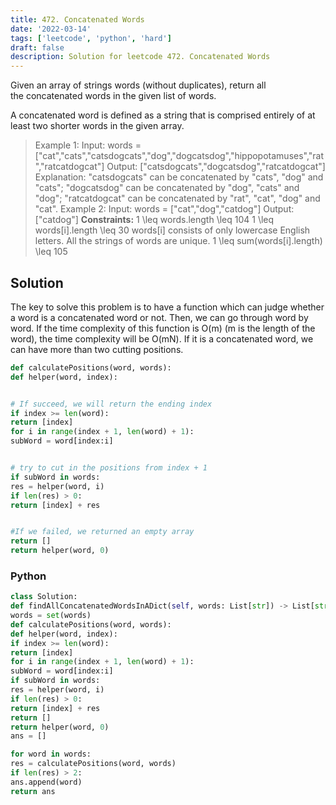 ```yaml
---
title: 472. Concatenated Words
date: '2022-03-14'
tags: ['leetcode', 'python', 'hard']
draft: false
description: Solution for leetcode 472. Concatenated Words
---
```



Given an array of strings words (without duplicates), return all the concatenated words in the given list of words.

A concatenated word is defined as a string that is comprised entirely of at least two shorter words in the given array.

> Example 1:
> Input: words <TeX>=</TeX> ["cat","cats","catsdogcats","dog","dogcatsdog","hippopotamuses","rat","ratcatdogcat"]
> Output: ["catsdogcats","dogcatsdog","ratcatdogcat"]
> Explanation: "catsdogcats" can be concatenated by "cats", "dog" and "cats";
> "dogcatsdog" can be concatenated by "dog", "cats" and "dog";
> "ratcatdogcat" can be concatenated by "rat", "cat", "dog" and "cat".
> Example 2:
> Input: words <TeX>=</TeX> ["cat","dog","catdog"]
> Output: ["catdog"]
**Constraints:**
> 1 <TeX>\leq</TeX> words.length <TeX>\leq</TeX> 104
> 1 <TeX>\leq</TeX> words[i].length <TeX>\leq</TeX> 30
> words[i] consists of only lowercase English letters.
> All the strings of words are unique.
> 1 <TeX>\leq</TeX> sum(words[i].length) <TeX>\leq</TeX> 105


## Solution
The key to solve this problem is to have a function which can judge whether a word is a concatenated word or not. Then, we can go through word by word. If the time complexity of this function is O(m) (m is the length of the word), the time complexity will be O(mN).  If it is a concatenated word, we can have more than two cutting positions.
```python
def calculatePositions(word, words):
def helper(word, index):


# If succeed, we will return the ending index
if index >= len(word):
return [index]
for i in range(index + 1, len(word) + 1):
subWord = word[index:i]


# try to cut in the positions from index + 1
if subWord in words:
res = helper(word, i)
if len(res) > 0:
return [index] + res


#If we failed, we returned an empty array
return []
return helper(word, 0)
```


### Python
```python
class Solution:
def findAllConcatenatedWordsInADict(self, words: List[str]) -> List[str]:
words = set(words)
def calculatePositions(word, words):
def helper(word, index):
if index >= len(word):
return [index]
for i in range(index + 1, len(word) + 1):
subWord = word[index:i]
if subWord in words:
res = helper(word, i)
if len(res) > 0:
return [index] + res
return []
return helper(word, 0)
ans = []

for word in words:
res = calculatePositions(word, words)
if len(res) > 2:
ans.append(word)
return ans
```
